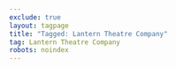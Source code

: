 ```yaml
---
exclude: true
layout: tagpage
title: "Tagged: Lantern Theatre Company"
tag: Lantern Theatre Company
robots: noindex
---
```

